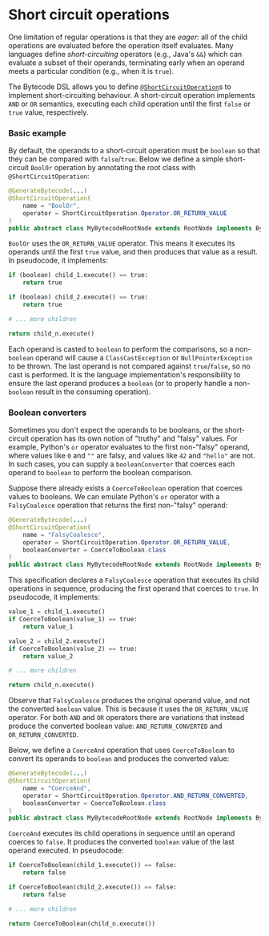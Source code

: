 # Short circuit operations

One limitation of regular operations is that they are *eager*: all of the child operations are evaluated before the operation itself evaluates.
Many languages define *short-circuiting* operators (e.g., Java's `&&`) which can evaluate a subset of their operands, terminating early when an operand meets a particular condition (e.g., when it is `true`).

The Bytecode DSL allows you to define [`@ShortCircuitOperation`](https://github.com/oracle/graal/blob/master/truffle/src/com.oracle.truffle.api.bytecode/src/com/oracle/truffle/api/bytecode/ShortCircuitOperation.java)s to implement short-circuiting behaviour.
A short-circuit operation implements `AND` or `OR` semantics, executing each child operation until the first `false` or `true` value, respectively.

### Basic example

By default, the operands to a short-circuit operation must be `boolean` so that they can be compared with `false`/`true`.
Below we define a simple short-circuit `BoolOr` operation by annotating the root class with `@ShortCircuitOperation`:
```java
@GenerateBytecode(...)
@ShortCircuitOperation(
    name = "BoolOr",
    operator = ShortCircuitOperation.Operator.OR_RETURN_VALUE
)
public abstract class MyBytecodeRootNode extends RootNode implements BytecodeRootNode { ... }
```

`BoolOr` uses the `OR_RETURN_VALUE` operator.
This means it executes its operands until the first `true` value, and then produces that value as a result.
In pseudocode, it implements:

```python
if (boolean) child_1.execute() == true:
    return true

if (boolean) child_2.execute() == true:
    return true

# ... more children

return child_n.execute()
```
Each operand is casted to `boolean` to perform the comparisons, so a non-`boolean` operand will cause a `ClassCastException` or `NullPointerException` to be thrown.
The last operand is not compared against `true`/`false`, so no cast is performed.
It is the language implementation's responsibility to ensure the last operand produces a `boolean` (or to properly handle a non-`boolean` result in the consuming operation).

### Boolean converters

Sometimes you don't expect the operands to be booleans, or the short-circuit operation has its own notion of "truthy" and "falsy" values.
For example, Python's `or` operator evaluates to the first non-"falsy" operand, where values like `0` and `""` are falsy, and values like `42` and `"hello"` are not.
In such cases, you can supply a `booleanConverter` that coerces each operand to `boolean` to perform the boolean comparison.

Suppose there already exists a `CoerceToBoolean` operation that coerces values to booleans.
We can emulate Python's `or` operator with a `FalsyCoalesce` operation that returns the first non-"falsy" operand:

```java
@GenerateBytecode(...)
@ShortCircuitOperation(
    name = "FalsyCoalesce",
    operator = ShortCircuitOperation.Operator.OR_RETURN_VALUE,
    booleanConverter = CoerceToBoolean.class
)
public abstract class MyBytecodeRootNode extends RootNode implements BytecodeRootNode { ... }
```

This specification declares a `FalsyCoalesce` operation that executes its child operations in sequence, producing the first operand that coerces to `true`.
In pseudocode, it implements:

```python
value_1 = child_1.execute()
if CoerceToBoolean(value_1) == true:
    return value_1

value_2 = child_2.execute()
if CoerceToBoolean(value_2) == true:
    return value_2

# ... more children

return child_n.execute()
```

Observe that `FalsyCoalesce` produces the original operand value, and not the converted `boolean` value.
This is because it uses the `OR_RETURN_VALUE` operator.
For both `AND` and `OR` operators there are variations that instead produce the converted boolean value: `AND_RETURN_CONVERTED` and `OR_RETURN_CONVERTED`.

Below, we define a `CoerceAnd` operation that uses `CoerceToBoolean` to convert its operands to `boolean` and produces the converted value:
```java
@GenerateBytecode(...)
@ShortCircuitOperation(
    name = "CoerceAnd",
    operator = ShortCircuitOperation.Operator.AND_RETURN_CONVERTED,
    booleanConverter = CoerceToBoolean.class
)
public abstract class MyBytecodeRootNode extends RootNode implements BytecodeRootNode { ... }
```
`CoerceAnd` executes its child operations in sequence until an operand coerces to `false`.
It produces the converted `boolean` value of the last operand executed.
In pseudocode:

```python
if CoerceToBoolean(child_1.execute()) == false:
    return false

if CoerceToBoolean(child_2.execute()) == false:
    return false

# ... more children

return CoerceToBoolean(child_n.execute())
```
